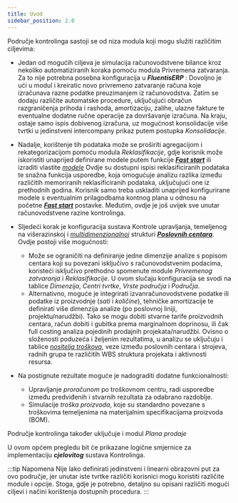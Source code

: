 ```yaml
---
title: Uvod
sidebar_position: 2.0
---
```


Područje kontrolinga sastoji se od niza modula koji mogu služiti različitim ciljevima: 

- Jedan od mogućih ciljeva je simulacija računovodstvene bilance kroz nekoliko automatiziranih koraka pomoću modula Privremena zatvaranja. Za to nije potrebna posebna konfiguracija u ***FluentisERP*** : Dovoljno je ući u modul i kreiratic novo privremeno
zatvaranje računa koje izračunava razne podatke preuzimanjem iz računovodstva. Zatim se dodaju različite automatske procedure, uključujući obračun razgraničenja prihoda i rashoda, amortizaciju, zalihe, ulazne fakture te eventualne dodatne ručne operacije
za dovršavanje izračuna. Na kraju, ostaje samo ispis dobivenog izračuna, uz mogućnost konsolidacije više tvrtki u jedinstveni
intercompany prikaz putem postupka *Konsolidacije*.

- Nadalje, korištenje tih podataka može se proširiti agregacijom i rekategorizacijom pomoću modula *Reklasifikacije*, gdje korisnik može iskoristiti unaprijed definirane modele putem funkcije [***Fast start***](/docs/guide/fast-start) ili izraditi vlastite [*modele*](/docs/controlling/reclassifications/create-reclassification-model) Ovdje su dostupni ispisi reklasificiranih podataka te snažna funkcija usporedbe, koja omogućuje analizu razlika između različitih memoriranih reklasificiranih podataka, uključujući one iz prethodnih godina. Korisnik samo treba uskladiti unaprijed konfigurirane modele s eventualnim prilagodbama kontnog plana u odnosu na početne [***Fast start***](/docs/guide/fast-start) postavke.
Međutim, ovdje je još uvijek sve unutar računovodstvene razine kontrolinga.

- Sljedeći korak je konfiguracija sustava Kontrole upravljanja, temeljenog na višerazinskoj i [*multidimenzionalnoj*](/docs/controlling/controlling-parametrization/controlling-specific-settings/dimension) strukturi [***Poslovnih centara***](/docs/controlling/controlling-parametrization/controlling-specific-settings/cost-centers). Ovdje postoji više mogućnosti:
    - Može se ograničiti na definiranje jedne dimenzije analize s popisom centara koji su povezani isključivo s računovodstvenim podacima, koristeći isključivo prethodno spomenute module *Privremenog zatvaranja* i *Reklasifikacije*. U ovom slučaju
konfiguracija se svodi na tablice *Dimenzija*, *Centri tvrtke*, *Vrste područja* i *Područja*.
    - Alternativno, moguće je integrirati izvanračunovodstvene podatke ili podatke iz proizvodnje (*sati* i *količine*), tehničke amortizacije te definirati više dimenzija analize (po poslovnoj liniji, projektu/narudžbi). Tako se mogu dobiti stvarne tarife proizvodnih centara, račun dobiti i gubitka prema marginalnom doprinosu, ili čak full costing analiza pojedinih prodajnih projekata/narudžbi.
 Ovisno o složenosti poduzeća i željenim rezultatima, u analizu se uključuju i tablice [*nositelja troškova*](/docs/controlling/controlling-parametrization/controlling-specific-settings/cost-drivers), veze između poslovnih centara i strojeva, radnih grupa te različitih WBS struktura projekata i aktivnosti resursa.

- Na postignute rezultate moguće je nadograditi dodatne funkcionalnosti:
    - Upravljanje *proračunom* po troškovnom centru, radi usporedbe između predviđenih i stvarnih rezultata za odabrano razdoblje.
    - Simulacije *troška proizvoda*, koje su standardno povezane s troškovima temeljenima na materijalnim specifikacijama proizvoda (BOM).

Područje kontrolinga također uključuje i modul *Plana prodaje*

U ovom općem pregledu bit će prikazane logične smjernice za implementaciju ***cjelovitog*** sustava Kontrolinga.

:::tip Napomena
Nije lako definirati jedinstveni i linearni obrazovni put za ovo područje, jer unutar iste tvrtke različiti korisnici mogu koristiti različite module i opcije. Stoga, gdje je potrebno, detaljno su opisani različiti mogući ciljevi i načini korištenja dostupnih procedura.
:::